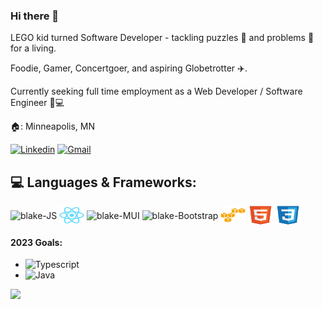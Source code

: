 ### Hi there 👋

LEGO kid turned Software Developer - tackling puzzles 🧩 and problems 🤔 for a living.

Foodie, Gamer, Concertgoer, and aspiring Globetrotter ✈️.

Currently seeking full time employment as a Web Developer / Software Engineer 💼💻

🏠: Minneapolis, MN

[![Linkedin](https://img.shields.io/badge/LinkedIn-0077B5?style=for-the-badge&logo=linkedin&logoColor=white)](https://www.linkedin.com/in/blakesmithmn/)
[![Gmail](https://img.shields.io/badge/Gmail-D14836?style=for-the-badge&logo=gmail&logoColor=white)](mailto:blake.smith.mn@gmail.com)



 ## :computer: Languages & Frameworks:

 <div>
    
   <img align="center" alt="blake-JS" height="30" width="40" src="https://img.shields.io/badge/JavaScript-F7DF1E?style=for-the-badge&logo=javascript&logoColor=black">
   <img align="center" alt="blake-REACT" height="30" width="40" src="https://raw.githubusercontent.com/devicons/devicon/master/icons/react/react-original.svg">
  <img align="center" alt="blake-MUI" height="30" width="30" src="https://cdn.jsdelivr.net/gh/devicons/devicon/icons/materialui/materialui-original.svg" />
   <img align="center" alt="blake-Bootstrap" height="30" width="40" src="https://cdn.jsdelivr.net/gh/devicons/devicon/icons/bootstrap/bootstrap-original.svg" />
   <img align="center" alt="blake-" height="30" width="40" src="https://raw.githubusercontent.com/devicons/devicon/master/icons/amazonwebservices/amazonwebservices-original.svg">

  <img align="center" alt="blake-HTML" height="30" width="40" src="https://raw.githubusercontent.com/devicons/devicon/master/icons/html5/html5-original.svg">
  <img align="center" alt="blake-CSS" height="30" width="40" src="https://raw.githubusercontent.com/devicons/devicon/master/icons/css3/css3-original.svg">
 </div>


#### 2023 Goals: 

* ![Typescript](https://img.shields.io/badge/-Typescript-ffdd19?style=flat&logoColor=white&logo=typescript&color=3178C6) 
* ![Java](https://img.shields.io/badge/-Java-ff961f?style=flat&logoColor=white&logo=java)


<td><img width="400px" align="left" src="https://github-readme-stats-git-masterrstaa-rickstaa.vercel.app/api/top-langs/?username=blakesmithmn&layout=compact&count_private=true&langs_count=8&theme=dark" /></td>



<!--
**blakesmithmn/blakesmithmn** is a ✨ _special_ ✨ repository because its `README.md` (this file) appears on your GitHub profile.

Here are some ideas to get you started:

- 🔭 I’m currently working on ...
- 🌱 I’m currently learning ...
- 👯 I’m looking to collaborate on ...
- 🤔 I’m looking for help with ...
- 💬 Ask me about ...
- 📫 How to reach me: ...
- 😄 Pronouns: ...
- ⚡ Fun fact: ...
-->

